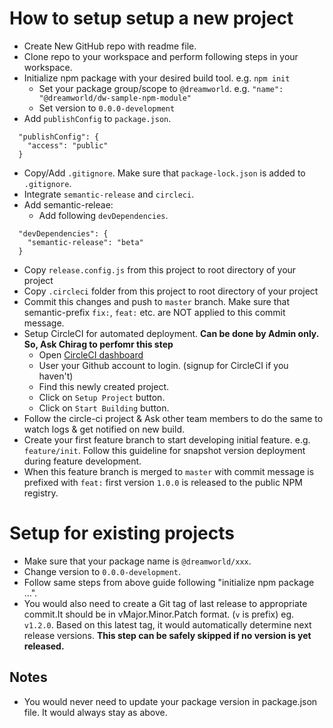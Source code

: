# How to setup setup a new project
- Create New GitHub repo with readme file.
- Clone repo to your workspace and perform following steps in your workspace.
- Initialize npm package with your desired build tool. e.g. `npm init`
  - Set your package group/scope to `@dreamworld`. e.g. `"name": "@dreamworld/dw-sample-npm-module"`
  - Set version to `0.0.0-development`
- Add `publishConfig` to `package.json`.
```
  "publishConfig": {
    "access": "public"
  }
```
- Copy/Add `.gitignore`. Make sure that `package-lock.json` is added to `.gitignore`.
- Integrate `semantic-release` and `circleci`.
- Add semantic-releae:
  - Add following `devDependencies`.
```
  "devDependencies": {
    "semantic-release": "beta"
  }
```
  - Copy `release.config.js` from this project to root directory of your project
- Copy `.circleci` folder from this project to root directory of your project
- Commit this changes and push to `master` branch. Make sure that semantic-prefix `fix:`, `feat:` etc. are NOT applied
to this commit message.
- Setup CircleCI for automated deployment. **Can be done by Admin only. So, Ask Chirag to perfomr this step**
  - Open [CircleCI dashboard](https://circleci.com/add-projects/gh/DreamworldSolutions)
  - User your Github account to login. (signup for CircleCI if you haven't)
  - Find this newly created project.
  - Click on `Setup Project` button.
  - Click on `Start Building` button.
- Follow the circle-ci project & Ask other team members to do the same to watch logs & get notified on new build.
- Create your first feature branch to start developing initial feature. e.g. `feature/init`. Follow this guideline for
snapshot version deployment during feature development.
- When this feature branch is merged to `master` with commit message is prefixed with `feat:` first version `1.0.0` is
released to the public NPM registry.

# Setup for existing projects
- Make sure that your package name is `@dreamworld/xxx`.
- Change version to `0.0.0-development`.
- Follow same steps from above guide following "initialize npm package ...".
- You would also need to create a Git tag of last release to appropriate commit.It should be in vMajor.Minor.Patch 
format. (`v` is prefix) eg. `v1.2.0`. Based on this latest tag, it would automatically determine next release versions.
**This step can be safely skipped if no version is yet released.**


## Notes
- You would never need to update your package version in package.json file. It would always stay as above.
